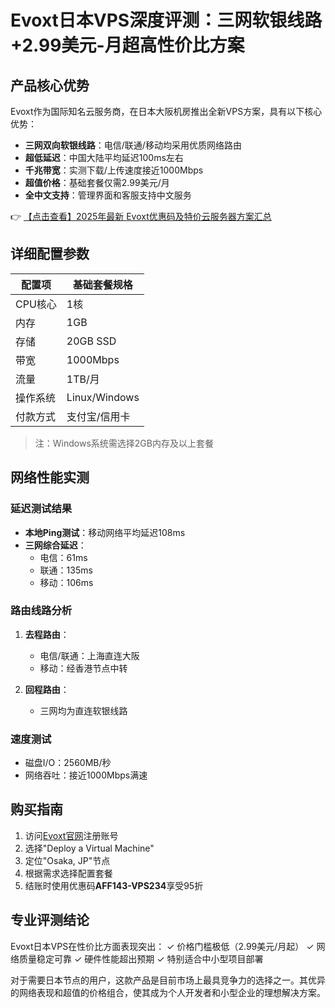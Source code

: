 # Evoxt日本VPS深度评测：三网软银线路+2.99美元-月超高性价比方案

## 产品核心优势

Evoxt作为国际知名云服务商，在日本大阪机房推出全新VPS方案，具有以下核心优势：

- **三网双向软银线路**：电信/联通/移动均采用优质网络路由
- **超低延迟**：中国大陆平均延迟100ms左右
- **千兆带宽**：实测下载/上传速度接近1000Mbps
- **超值价格**：基础套餐仅需2.99美元/月
- **全中文支持**：管理界面和客服支持中文服务

👉 [【点击查看】2025年最新 Evoxt优惠码及特价云服务器方案汇总](https://bit.ly/evoxt)

## 详细配置参数

| 配置项       | 基础套餐规格 |
|--------------|--------------|
| CPU核心      | 1核          |
| 内存         | 1GB          |
| 存储         | 20GB SSD     |
| 带宽         | 1000Mbps     |
| 流量         | 1TB/月       |
| 操作系统     | Linux/Windows|
| 付款方式     | 支付宝/信用卡|

> 注：Windows系统需选择2GB内存及以上套餐

## 网络性能实测

### 延迟测试结果
- **本地Ping测试**：移动网络平均延迟108ms
- **三网综合延迟**：
  - 电信：61ms
  - 联通：135ms 
  - 移动：106ms

### 路由线路分析
1. **去程路由**：
   - 电信/联通：上海直连大阪
   - 移动：经香港节点中转

2. **回程路由**：
   - 三网均为直连软银线路

### 速度测试
- 磁盘I/O：2560MB/秒
- 网络吞吐：接近1000Mbps满速

## 购买指南

1. 访问[Evoxt官网](https://bit.ly/evoxt)注册账号
2. 选择"Deploy a Virtual Machine"
3. 定位"Osaka, JP"节点
4. 根据需求选择配置套餐
5. 结账时使用优惠码**AFF143-VPS234**享受95折

## 专业评测结论

Evoxt日本VPS在性价比方面表现突出：
✓ 价格门槛极低（2.99美元/月起）
✓ 网络质量稳定可靠
✓ 硬件性能超出预期
✓ 特别适合中小型项目部署

对于需要日本节点的用户，这款产品是目前市场上最具竞争力的选择之一。其优异的网络表现和超值的价格组合，使其成为个人开发者和小型企业的理想解决方案。